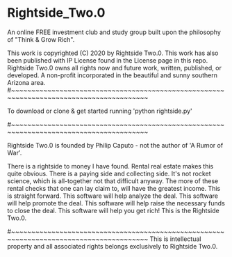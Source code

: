 # Rightside_Two.0
An online FREE investment club and study group built upon the philosophy of "Think &amp; Grow Rich".  

This work is copyrighted (C) 2020 by Rightside Two.0. 
This work has also been published with IP License found in the License page in this repo.
Rightside Two.0 owns all rights now and future work, written, published, or developed.
A non-profit incorporated in the beautiful and sunny southern Arizona area.
#~~~~~~~~~~~~~~~~~~~~~~~~~~~~~~~~~~~~~~~~~~~~~~~~~~~~~~~~~~~~~~~~~~~~~~~~~~~~~~~~~~~~~~~~

To download or clone & get started running 'python rightside.py'


#~~~~~~~~~~~~~~~~~~~~~~~~~~~~~~~~~~~~~~~~~~~~~~~~~~~~~~~~~~~~~~~~~~~~~~~~~~~~~~~~~~~~~~~~

Rightside Two.0 is founded by Philip Caputo - not the author of 'A Rumor of War'.

There is a rightside to money I have found.
Rental real estate makes this quite obvious.
There is a paying side and collecting side.
It's not rocket science, which is all-together not that difficult anyway.
The more of these rental checks that one can lay claim to, will have the greatest income.
This is straight forward.
This software will help analyze the deal.
This software will help promote the deal.
This software will help raise the necessary funds to close the deal.
This software will help you get rich!
This is the Rightside Two.0.

#~~~~~~~~~~~~~~~~~~~~~~~~~~~~~~~~~~~~~~~~~~~~~~~~~~~~~~~~~~~~~~~~~~~~~~~~~~~~~~~~~~~~~~~~
This is intellectual property and all associated rights belongs exclusively to Rightside Two.0.
